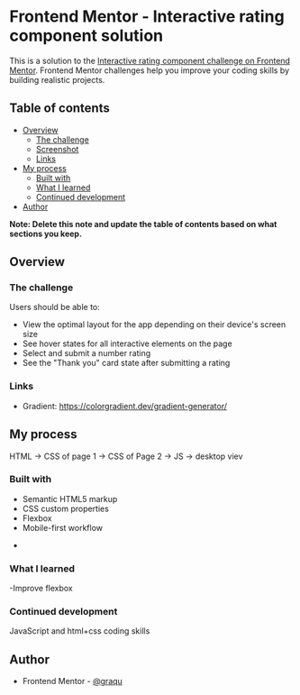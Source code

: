 # Frontend Mentor - Interactive rating component solution

This is a solution to the [Interactive rating component challenge on Frontend Mentor](https://www.frontendmentor.io/challenges/interactive-rating-component-koxpeBUmI). Frontend Mentor challenges help you improve your coding skills by building realistic projects.

## Table of contents

- [Overview](#overview)
  - [The challenge](#the-challenge)
  - [Screenshot](#screenshot)
  - [Links](#links)
- [My process](#my-process)
  - [Built with](#built-with)
  - [What I learned](#what-i-learned)
  - [Continued development](#continued-development)
- [Author](#author)


**Note: Delete this note and update the table of contents based on what sections you keep.**

## Overview

### The challenge

Users should be able to:

- View the optimal layout for the app depending on their device's screen size
- See hover states for all interactive elements on the page
- Select and submit a number rating
- See the "Thank you" card state after submitting a rating

### Links
- Gradient: https://colorgradient.dev/gradient-generator/

## My process
HTML -> CSS of page 1 -> CSS of Page 2 -> JS -> desktop viev

### Built with

- Semantic HTML5 markup
- CSS custom properties
- Flexbox
- Mobile-first workflow
*

### What I learned
-Improve flexbox

### Continued development

JavaScript and html+css coding skills

## Author

- Frontend Mentor - [@graqu](https://www.frontendmentor.io/profile/graqu)
